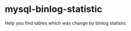 mysql-binlog-statistic
======================

Help you find tables which was change by binlog statistic
